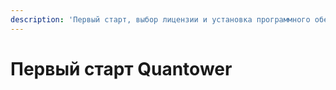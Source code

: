 ```yaml
---
description: 'Первый старт, выбор лицензии и установка программного обеспечения.'
---
```


# Первый старт Quantower


